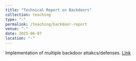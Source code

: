 ```yaml
---
title: "Technical Report on Backdoors"
collection: teaching
type: "-"
permalink: /teaching/backdoor-report
venue: "-"
date: 2025-06-07
location: "-"
---
```


Implementation of multiple backdoor attakcs/defenses. [LInk](https://drive.google.com/file/d/14ckhbv4EBMHRyJcK3a1OWr0UsGZWZ1UO/view?usp=drive_link)